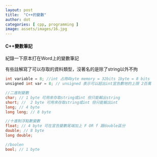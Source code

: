 ```yaml
---
layout: post
title:  "C++的變數"
author: dot
categories: [ cpp, programming ]
image: assets/images/16.jpg
---
```


#### C++變數筆記

紀錄一下原本打在Word上的變數筆記

有些註解寫了可以存取的資料類型，沒著名的是除了string以外不拘



```cs
int variable = 8; //int 占用4byte memory = 32bits 1byte = 8 bits
unsigned int var = 8; // unsigned 表示可以超出int宣告數地的上限 2百萬

//二進制變數
char; // 1 byte 可用來存取string或int 但只能輸出string
short; //  2 byte 可用來存取string或int 但只能輸出int
long; // 4 byte
long long; // 8 byte

//十進制浮點數變數
float; // 4 byte 可在宣告變數尾端加上 F OR f 跟double區分
double; // 8 byte
long double;

//boolen
bool; // 1 byte
```